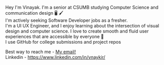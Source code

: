 Hey I'm Vinayak. I'm a senior at CSUMB studying Computer Science and communication design :desktop_computer: :paintbrush:  
I'm actively seeking Software Developer jobs as a fresher.  
I'm a UI UX Engineer, and I enjoy learning about the intersection of visual design and computer science. I love to create smooth and fluid user experiences that are accessible by everyone :iphone:  
I use GitHub for college submissions and project repos  <br>

  
Best way to reach me - [My email!](vinayakiyer@hotmail.com)  
Linkedin - https://www.linkedin.com/in/vnaykir/


<!---
VnaykDev/VnaykDev is a ✨ special ✨ repository because its `README.md` (this file) appears on your GitHub profile.
You can click the Preview link to take a look at your changes.
--->
